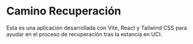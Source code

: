 # Camino Recuperación

Esta es una aplicación desarrollada con Vite, React y Tailwind CSS para ayudar en el proceso de recuperación tras la estancia en UCI.
